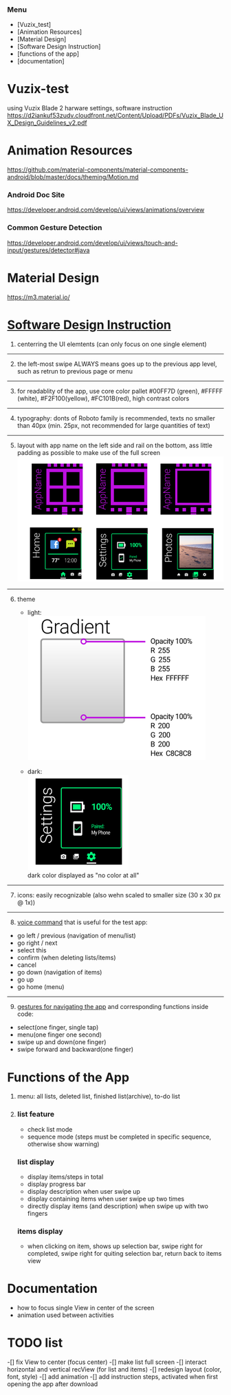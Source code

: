 ### Menu

- [Vuzix_test]
- [Animation Resources]
- [Material Design]
- [Software Design Instruction]
- [functions of the app]
- [documentation]

# Vuzix-test

using Vuzix Blade 2 harware settings, software instruction
https://d2iankuf53zudv.cloudfront.net/Content/Upload/PDFs/Vuzix_Blade_UX_Design_Guidelines_v2.pdf


# Animation Resources

https://github.com/material-components/material-components-android/blob/master/docs/theming/Motion.md

### Android Doc Site
https://developer.android.com/develop/ui/views/animations/overview

### Common Gesture Detection
https://developer.android.com/develop/ui/views/touch-and-input/gestures/detector#java

# Material Design
https://m3.material.io/



# [Software Design Instruction](https://d2iankuf53zudv.cloudfront.net/Content/Upload/PDFs/Vuzix_Blade_UX_Design_Guidelines_v2.pdf)

1. centerring the UI elemtents (can only focus on one single element)
***
2. the left-most swipe ALWAYS means goes up to the previous app level, such as retrun to previous page or menu
***
3. for readablity of the app, use core color pallet #00FF7D (green), #FFFFF (white), #F2F100(yellow), #FC101B(red), high contrast colors
***
4. typography: donts of Roboto family is recommended, texts no smaller than 40px (min. 25px, not recommended for large quantities of text)
***
5. layout with app name on the left side and rail on the bottom, ass little padding as possible to make use of the full screen <br />
![plot](./images/layout_example.png)
***
6. theme
    * light: <br />
    ![plot](./images/outdorr_light.png)
    
    * dark: <br />
    ![plot](./images/indoor_dark.png) <br />
    dark color displayed as "no color at all"
***
7. icons: easily recognizable (also wehn scaled to smaller size (30 x 30 px @ 1x))
***
8. [voice command](https://d2iankuf53zudv.cloudfront.net/Content/Upload/PDFs/Vuzix_Blade_UX_Design_Guidelines_v2.pdf#page=20) that is useful for the test app: <br />
- go left / previous (navigation of menu/list)
- go right / next
- select this
- confirm (when deleting lists/items)
- cancel
- go down (navigation of items)
- go up
- go home (menu)
***
9. [gestures for navigating the app](https://d2iankuf53zudv.cloudfront.net/Content/Upload/PDFs/Vuzix_Blade_UX_Design_Guidelines_v2.pdf#page=22) and corresponding functions inside code:
- select(one finger, single tap)
- menu(one finger one second)
- swipe up and down(one finger)
- swipe forward and backward(one finger)


# Functions of the App

1. menu: all lists, deleted list, finished list(archive), to-do list
2. ### list feature
    * check list mode <br />
    * sequence mode (steps must be completed in specific sequence, otherwise show warning)<br />

    ### list display 
    * display items/steps in total <br />
    * display progress bar <br />
    * display description when user swipe up <br />
    * display containing items when user swipe up two times <br />
    * directly display items (and description) when swipe up with two fingers <br />

    ### items display
    * when clicking on item, shows up selection bar, swipe right for completed, swipe right for  quiting selection bar, return back to items view <br />


# Documentation

 - how to focus single View in center of the screen
 - animation used between activities
 
# TODO list
-[] fix View to center (focus center)
-[] make list full screen
-[] interact horizontal and vertical recView (for list and items)
-[] redesign layout (color, font, style)
-[] add animation
-[] add instruction steps, activated when first opening the app after download
